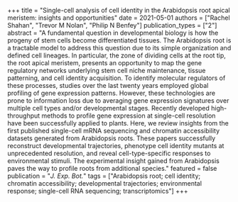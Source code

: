 +++
title = "Single-cell analysis of cell identity in the Arabidopsis root apical meristem: insights and opportunities"
date = 2021-05-01
authors = ["Rachel Shahan", "Trevor M Nolan", "Philip N Benfey"]
publication_types = ["2"]
abstract = "A fundamental question in developmental biology is how the progeny of stem cells become differentiated tissues. The Arabidopsis root is a tractable model to address this question due to its simple organization and defined cell lineages. In particular, the zone of dividing cells at the root tip, the root apical meristem, presents an opportunity to map the gene regulatory networks underlying stem cell niche maintenance, tissue patterning, and cell identity acquisition. To identify molecular regulators of these processes, studies over the last twenty years employed global profiling of gene expression patterns. However, these technologies are prone to information loss due to averaging gene expression signatures over multiple cell types and/or developmental stages. Recently developed high-throughput methods to profile gene expression at single-cell resolution have been successfully applied to plants. Here, we review insights from the first published single-cell mRNA sequencing and chromatin accessibility datasets generated from Arabidopsis roots. These papers successfully reconstruct developmental trajectories, phenotype cell identity mutants at unprecedented resolution, and reveal cell-type-specific responses to environmental stimuli. The experimental insight gained from Arabidopsis paves the way to profile roots from additional species."
featured = false
publication = "*J. Exp. Bot.*"
tags = ["Arabidopsis root; cell identity; chromatin accessibility; developmental trajectories; environmental response; single-cell RNA sequencing; transcriptomics"]
+++

